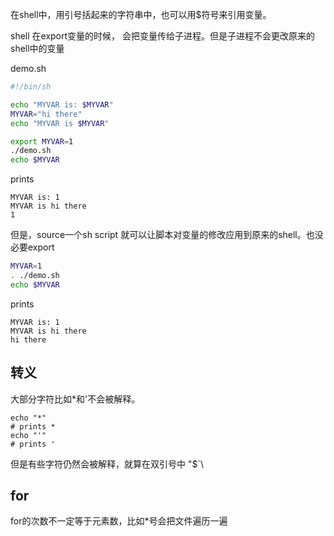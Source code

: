 在shell中，用引号括起来的字符串中，也可以用$符号来引用变量。

shell 在export变量的时候， 会把变量传给子进程。但是子进程不会更改原来的shell中的变量

demo.sh
```sh
#!/bin/sh

echo "MYVAR is: $MYVAR"
MYVAR="hi there"
echo "MYVAR is $MYVAR"
```

```sh
export MYVAR=1
./demo.sh
echo $MYVAR
```
prints
```
MYVAR is: 1
MYVAR is hi there
1

```

但是，source一个sh script 就可以让脚本对变量的修改应用到原来的shell。也没必要export
```sh
MYVAR=1
. ./demo.sh
echo $MYVAR
```
prints
```shell
MYVAR is: 1
MYVAR is hi there
hi there
```

## 转义
大部分字符比如*和'不会被解释。
```shell
echo "*"
# prints *
echo "'"
# prints '
```
但是有些字符仍然会被解释，就算在双引号中 "$`\

## for
for的次数不一定等于元素数，比如*号会把文件遍历一遍



